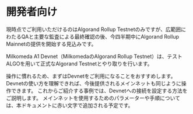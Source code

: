 # 開発者向け

現時点でご利用いただけるのはAlgorand Rollup Testnetのみですが、広範囲にわたるQAと主要な監査による最終確認の後、今四半期中にAlgorand Rollup Mainnetの提供を開始する見込みです。

Milkomeda A1 Devnet（MilkomedaのAlgorand Rollup Testnet）は、テストALGOを用いて正式なAlgorand Testnetとやり取りを行います。

操作に慣れるため、まずはDevnetをご利用になることをおすすめします。 Devnetの使い方を理解できれば、今後提供されるメインネットも同じように操作できます。 これからご紹介する事例では、Devnetへの接続を設定する方法をご説明します。 メインネットを使用するためのパラメーターや手順については、本ドキュメントに赤い文字で追加される予定です。

